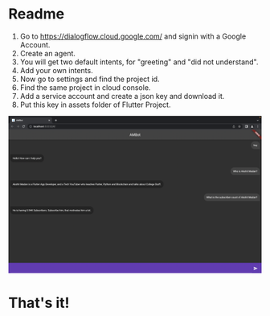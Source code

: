 # Readme
1. Go to https://dialogflow.cloud.google.com/ and signin with a Google Account. 
2. Create an agent. 
3. You will get two default intents, for "greeting" and "did not understand".
4. Add your own intents. 
5. Now go to settings and find the project id. 
6. Find the same project in cloud console. 
7. Add a service account and create a json key and download it.
8. Put this key in assets folder of Flutter Project. 

![](assets/image.png)

# That's it!
